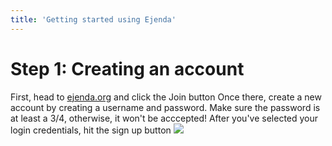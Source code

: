 ```yaml
---
title: 'Getting started using Ejenda'
---
```




# Step 1: Creating an account

First, head to [ejenda.org](https://ejenda.org) and click the Join button
Once there, create a new account by creating a username and password. Make sure the password is at least a 3/4, otherwise, it won't be acccepted!
After you've selected your login credentials, hit the sign up button
<img src="/Animation.gif"></img>